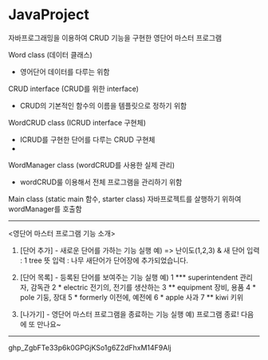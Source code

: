 # JavaProject
자바프로그래밍을 이용하여 CRUD 기능을 구현한 영단어 마스터 프로그램

Word class (데이터 클래스)
- 영어단어 데이터를 다루는 위함
  
CRUD interface (CRUD를 위한 interface)
- CRUD의 기본적인 함수의 이름을 템플릿으로 정하기 위함

WordCRUD class (ICRUD interface 구현체)
- ICRUD를 구현한 단어를 다루는 CRUD 구현체
- 
WordManager class (wordCRUD를 사용한 실제 관리)
- wordCRUD룰 이용해서 전체 프로그램을 관리하기 위함
  
Main class (static main 함수, starter class) 
  자바프로젝트를 살행하기 위하여 wordManager를 호출함
  
-----------------------------------
<영단어 마스터 프로그램 기능 소개> 
1. [단어 추가] - 새로운 단어를 가하는 기능 
실행 예) 
=> 난이도(1,2,3) & 새 단어 입력 : 1 tree 
뜻 입력 : 나무 
새단어가 단어장에 추가되었습니다.

2. [단어 목록] - 등록된 단어를 보여주는 기능
실행 예) 
1 *** superintendent  관리자, 감독관
2 *         electric  전기의, 전기를 생산하는 
3 **       equipment  장비, 용품
4 *             pole  기둥, 장대 
5 *         formerly  이전에, 예전에 
6 *            apple  사과 
7 **            kiwi  키위 


4. [나가기] - 영단어 마스터 프로그램을 종료하는 기능 
실행 예) 
프로그램 종료! 다음에 또 만나요~ 
----------------------------------- 
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
 
